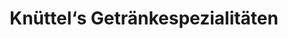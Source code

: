 ---
title: "Knüttel‘s Getränkespezialitäten"
url: /rieneck/knuettel-s-getraenkespezialitaeten/
shop: Spirituosen
---